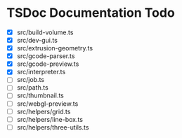 # TSDoc Documentation Todo

- [x] src/build-volume.ts
- [x] src/dev-gui.ts
- [x] src/extrusion-geometry.ts
- [x] src/gcode-parser.ts
- [x] src/gcode-preview.ts
- [x] src/interpreter.ts
- [ ] src/job.ts
- [ ] src/path.ts
- [ ] src/thumbnail.ts
- [ ] src/webgl-preview.ts
- [ ] src/helpers/grid.ts
- [ ] src/helpers/line-box.ts
- [ ] src/helpers/three-utils.ts